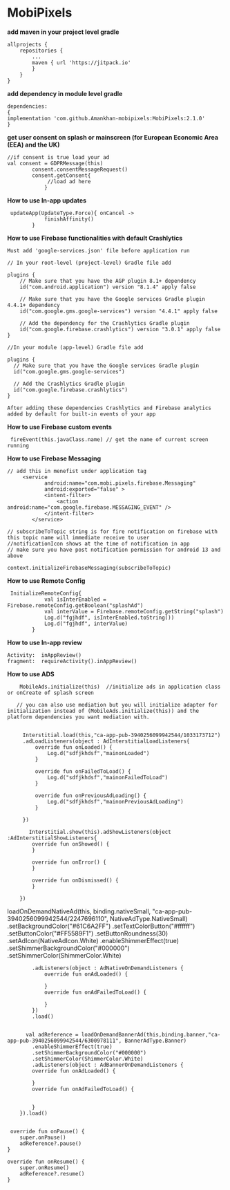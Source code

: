# MobiPixels
**add maven in your project level gradle**
````
allprojects {
	repositories {
		...
		maven { url 'https://jitpack.io' 
		}
	}
}
````
**add dependency in module level gradle**
````
dependencies:
{
implementation 'com.github.Amankhan-mobipixels:MobiPixels:2.1.0'
}
````
**get user consent on splash or mainscreen (for European Economic Area (EEA) and the UK)**
````
//if consent is true load your ad
val consent = GDPRMessage(this)
        consent.consentMessageRequest()
        consent.getConsent{
             //load ad here
            }
````
**How to use In-app updates**
````
 updateApp(UpdateType.Force){ onCancel ->
            finishAffinity()
        }
````
**How to use Firebase functionalities with default Crashlytics**
````
Must add 'google-services.json' file before application run

// In your root-level (project-level) Gradle file add

plugins {
    // Make sure that you have the AGP plugin 8.1+ dependency
    id("com.android.application") version "8.1.4" apply false

    // Make sure that you have the Google services Gradle plugin 4.4.1+ dependency
    id("com.google.gms.google-services") version "4.4.1" apply false

    // Add the dependency for the Crashlytics Gradle plugin
    id("com.google.firebase.crashlytics") version "3.0.1" apply false
}

//In your module (app-level) Gradle file add

plugins {
  // Make sure that you have the Google services Gradle plugin
  id("com.google.gms.google-services")

  // Add the Crashlytics Gradle plugin
  id("com.google.firebase.crashlytics")
}

After adding these dependencies Crashlytics and Firebase analytics added by default for built-in events of your app
````
**How to use Firebase custom events**
````
 fireEvent(this.javaClass.name) // get the name of current screen running
````
**How to use Firebase Messaging**
````
// add this in menefist under application tag
     <service
            android:name="com.mobi.pixels.firebase.Messaging"
            android:exported="false" >
            <intent-filter>
                <action android:name="com.google.firebase.MESSAGING_EVENT" />
            </intent-filter>
        </service>

// subscribeToTopic string is for fire notification on firebase with this topic name will immediate receive to user
//notificationIcon shows at the time of notification in app
// make sure you have post notification permission for android 13 and above

context.initializeFirebaseMessaging(subscribeToTopic)
````
**How to use Remote Config**
````
 InitializeRemoteConfig{
            val isInterEnabled = Firebase.remoteConfig.getBoolean("splashAd")
            val interValue = Firebase.remoteConfig.getString("splash")
            Log.d("fgjhdf", isInterEnabled.toString())
            Log.d("fgjhdf", interValue)
        }
````
**How to use In-app review**
````
Activity:  inAppReview()
fragment:  requireActivity().inAppReview()
````
**How to use ADS**

        MobileAds.initialize(this)  //initialize ads in application class or onCreate of splash screen 
	
       // you can also use mediation but you will initialize adapter for initialization instead of (MobileAds.initialize(this)) and the platform dependencies you want mediation with.
       

         Interstitial.load(this,"ca-app-pub-3940256099942544/1033173712")
         .adLoadListeners(object : AdInterstitialLoadListeners{
             override fun onLoaded() {
                 Log.d("sdfjkhdsf","mainonLoaded")
             }

             override fun onFailedToLoad() {
                 Log.d("sdfjkhdsf","mainonFailedToLoad")
             }

             override fun onPreviousAdLoading() {
                 Log.d("sdfjkhdsf","mainonPreviousAdLoading")
             }

         })

           Interstitial.show(this).adShowListeners(object :AdInterstitialShowListeners{
            override fun onShowed() {
            }

            override fun onError() {
            }

            override fun onDismissed() {
            }

        })

  loadOnDemandNativeAd(this, binding.nativeSmall, "ca-app-pub-3940256099942544/2247696110", NativeAdType.NativeSmall)
            .setBackgroundColor("#61C6A2FF")
            .setTextColorButton("#ffffff")
            .setButtonColor("#FF5589F1")
            .setButtonRoundness(30)
            .setAdIcon(NativeAdIcon.White)
            .enableShimmerEffect(true)
            .setShimmerBackgroundColor("#000000")
            .setShimmerColor(ShimmerColor.White)
	    
            .adListeners(object : AdNativeOnDemandListeners {
                override fun onAdLoaded() {

                }
                override fun onAdFailedToLoad() {

                }
            })
            .load()


          val adReference = loadOnDemandBannerAd(this,binding.banner,"ca-app-pub-3940256099942544/6300978111", BannerAdType.Banner)
            .enableShimmerEffect(true)
            .setShimmerBackgroundColor("#000000")
            .setShimmerColor(ShimmerColor.White)
            .adListeners(object : AdBannerOnDemandListeners {
            override fun onAdLoaded() {

            }
            override fun onAdFailedToLoad() {


            }
        }).load()


     override fun onPause() {
        super.onPause()
        adReference?.pause()
    }

    override fun onResume() {
        super.onResume()
        adReference?.resume()
    }
   
	
